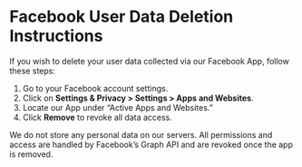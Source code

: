 
<body>
  <h1>Facebook User Data Deletion Instructions</h1>
  <p>If you wish to delete your user data collected via our Facebook App, follow these steps:</p>
  <ol>
    <li>Go to your Facebook account settings.</li>
    <li>Click on <strong>Settings & Privacy &gt; Settings &gt; Apps and Websites</strong>.</li>
    <li>Locate our App under “Active Apps and Websites.”</li>
    <li>Click <strong>Remove</strong> to revoke all data access.</li>
  </ol>
  <p>We do not store any personal data on our servers. All permissions and access are handled by Facebook’s Graph API and are revoked once the app is removed.</p>
  
</body>
</html>
